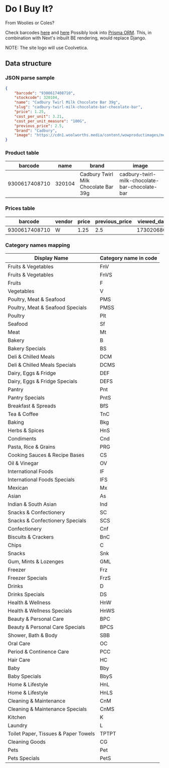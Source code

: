 Do I Buy It?
=

From Woolies or Coles?

Check barcodes [here](https://www.mustakshif.com/product/detail/9300617408710) and [here](https://world.openfoodfacts.org/api/v0/product/93561471.json)
Possibly look into [Prisma ORM](https://www.prisma.io/docs). This, in combination with Next's inbuilt BE rendering, would replace Django.

NOTE: The site logo will use Coolvetica.

## Data structure

### JSON parse sample
```json
{
    "barcode": "9300617408710",
    "stockcode": 320104,
    "name": "Cadbury Twirl Milk Chocolate Bar 39g",
    "slug": "cadbury-twirl-milk-chocolate-bar-chocolate-bar",
    "price": 1.25,
    "cost_per_unit": 3.21,
    "cost_per_unit_measure": "100G",
    "previous_price": 2.5,
    "brand": "Cadbury",
    "image": "https://cdn1.woolworths.media/content/wowproductimages/medium/320104.jpg"
}
```

### Product table

| **barcode** | **name** | **brand** | **image** |
| --- | --- | --- | --- |
| 9300617408710 | 320104 | Cadbury Twirl Milk Chocolate Bar 39g | cadbury-twirl-milk-chocolate-bar-chocolate-bar | Cadbury | https://cdn1.woolworths.media/content/wowproductimages/medium/320104.jpg |



### Prices table

|**barcode**|**vendor**|**price**|**previous_price**|**viewed_date**|**tentative_end_date**|**cost_per_unit**|**cost_per_unit_measure**|
| --- | --- | --- | --- | --- | --- | --- | --- |
9300617408710 | W | 1.25 | 2.5 | 1730206800 | 1730811540 | 3.21 | 100G

### Category names mapping
| **Display Name** | **Category name in code** |
|---|---|
| Fruits & Vegetables | FnV |
| Fruits & Vegetables | FnVS |
| Fruits | F |
| Vegetables | V |
| Poultry, Meat & Seafood | PMS |
| Poultry, Meat & Seafood Specials | PMSS |
| Poultry | Plt |
| Seafood | Sf |
| Meat | Mt |
| Bakery | B |
| Bakery Specials | BS |
| Deli & Chilled Meals | DCM |
| Deli & Chilled Meals Specials | DCMS |
| Dairy, Eggs & Fridge | DEF |
| Dairy, Eggs & Fridge Specials | DEFS |
| Pantry | Pnt |
| Pantry Specials | PntS |
| Breakfast & Spreads | BfS |
| Tea & Coffee | TnC |
| Baking | Bkg |
| Herbs & Spices | HnS |
| Condiments | Cnd |
| Pasta, Rice & Grains | PRG |
| Cooking Sauces & Recipe Bases | CS |
| Oil & Vinegar | OV |
| International Foods | IF |
| International Foods Specials | IFS |
| Mexican | Mx |
| Asian | As |
| Indian & South Asian | Ind |
| Snacks & Confectionery | SC |
| Snacks & Confectionery Specials | SCS |
| Confectionery | Cnf |
| Biscuits & Crackers | BnC |
| Chips | C |
| Snacks | Snk |
| Gum, Mints & Lozenges | GML |
| Freezer | Frz |
| Freezer Specials | FrzS |
| Drinks | D |
| Drinks Specials | DS |
| Health & Wellness | HnW |
| Health & Wellness Specials | HnWS |
| Beauty & Personal Care | BPC |
| Beauty & Personal Care Specials | BPCS |
| Shower, Bath & Body | SBB |
| Oral Care | OC |
| Period & Continence Care | PCC |
| Hair Care | HC |
| Baby | Bby |
| Baby Specials | BbyS |
| Home & Lifestyle | HnL |
| Home & Lifestyle | HnLS |
| Cleaning & Maintenance | CnM |
| Cleaning & Maintenance Specials | CnMS |
| Kitchen | K |
| Laundry | L |
| Toilet Paper, Tissues & Paper Towels | TPTPT |
| Cleaning Goods | CG |
| Pets | Pet |
| Pets Specials | PetS |
